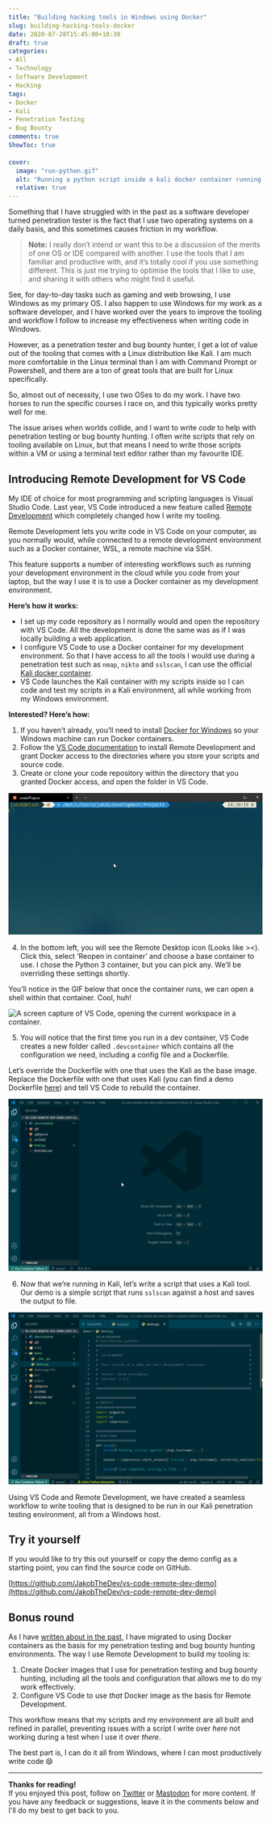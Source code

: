 ```yaml
---
title: "Building hacking tools in Windows using Docker"
slug: building-hacking-tools-docker
date: 2020-07-28T15:45:00+10:30
draft: true
categories:
- All
- Technology
- Software Development
- Hacking
tags:
- Docker
- Kali
- Penetration Testing
- Bug Bounty
comments: true
ShowToc: true

cover:
  image: "run-python.gif"
  alt: "Running a python script inside a kali docker container running on Windows."
  relative: true
---
```


Something that I have struggled with in the past as a software developer turned penetration tester is the fact that I use two operating systems on a daily basis, and this sometimes causes friction in my workflow.

> **Note:** I really don’t intend or want this to be a discussion of the merits of one OS or IDE compared with another. I use the tools that I am familiar and productive with, and it’s totally cool if you use something different. This is just me trying to optimise the tools that I like to use, and sharing it with others who might find it useful.

See, for day-to-day tasks such as gaming and web browsing, I use Windows as my primary OS. I also happen to use Windows for my work as a software developer, and I have worked over the years to improve the tooling and workflow I follow to increase my effectiveness when writing code in Windows.

However, as a penetration tester and bug bounty hunter, I get a lot of value out of the tooling that comes with a Linux distribution like Kali. I am much more comfortable in the Linux terminal than I am with Command Prompt or Powershell, and there are a ton of great tools that are built for Linux specifically.

So, almost out of necessity, I use two OSes to do my work. I have two horses to run the specific courses I race on, and this typically works pretty well for me.

The issue arises when worlds collide, and I want to write _code_ to help with penetration testing or bug bounty hunting. I often write scripts that rely on tooling available on Linux, but that means I need to write those scripts within a VM or using a terminal text editor rather than my favourite IDE.

## Introducing Remote Development for VS Code

My IDE of choice for most programming and scripting languages is Visual Studio Code. Last year, VS Code introduced a new feature called [Remote Development](https://code.visualstudio.com/docs/remote/remote-overview) which completely changed how I write my tooling.

Remote Development lets you write code in VS Code on your computer, as you normally would, while connected to a remote development environment such as a Docker container, WSL, a remote machine via SSH.

This feature supports a number of interesting workflows such as running your development environment in the cloud while you code from your laptop, but the way I use it is to use a Docker container as my development environment.

**Here’s how it works:**

*   I set up my code repository as I normally would and open the repository with VS Code. All the development is done the same was as if I was locally building a web application.
*   I configure VS Code to use a Docker container for my development environment. So that I have access to all the tools I would use during a penetration test such as `nmap`, `nikto` and `sslscan`, I can use the official [Kali docker container](https://www.kali.org/news/official-kali-linux-docker-images/).
*   VS Code launches the Kali container with my scripts inside so I can code and test my scripts in a Kali environment, all while working from my Windows environment.

**Interested? Here’s how:**

1.  If you haven’t already, you’ll need to install [Docker for Windows](https://docs.docker.com/docker-for-windows/install/) so your Windows machine can run Docker containers.
2.  Follow the [VS Code documentation](https://code.visualstudio.com/docs/remote/containers) to install Remote Development and grant Docker access to the directories where you store your scripts and source code.
3.  Create or clone your code repository within the directory that you granted Docker access, and open the folder in VS Code.

![Cloning a git repository in WSL.](git-clone.gif)

4.  In the bottom left, you will see the Remote Desktop icon (Looks like ><). Click this, select ‘Reopen in container’ and choose a base container to use. I chose the Python 3 container, but you can pick any. We’ll be overriding these settings shortly.

You’ll notice in the GIF below that once the container runs, we can open a shell within that container. Cool, huh!

![A screen capture of VS Code, opening the current workspace in a container.](reopen-in-container-1.gif)

5.  You will notice that the first time you run in a dev container, VS Code creates a new folder called `.devcontainer` which contains all the configuration we need, including a config file and a Dockerfile.

Let’s override the Dockerfile with one that uses the Kali as the base image. Replace the Dockerfile with one that uses Kali (you can find a demo Dockerfile [here](https://github.com/JakobTheDev/vs-code-remote-dev-demo/blob/master/.devcontainer/Dockerfile)) and tell VS Code to rebuild the container.

![screen capture of VS Code, opening the current workspace in a container using the updated Dockerfile.](reopen-in-container-2.gif)

6.  Now that we’re running in Kali, let’s write a script that uses a Kali tool. Our demo is a simple script that runs `sslscan` against a host and saves the output to file.

![Running a python script inside a kali docker container running on Windows.](run-python.gif)

Using VS Code and Remote Development, we have created a seamless workflow to write tooling that is designed to be run in our Kali penetration testing environment, all from a Windows host.

## Try it yourself

If you would like to try this out yourself or copy the demo config as a starting point, you can find the source code on GitHub.

[https://github.com/JakobTheDev/vs-code-remote-dev-demo](https://github.com/JakobTheDev/vs-code-remote-dev-demo)

## Bonus round

As I have [written about in the past](../docker-for-pentesters), I have migrated to using Docker containers as the basis for my penetration testing and bug bounty hunting environments. The way I use Remote Development to build my tooling is:

1.  Create Docker images that I use for penetration testing and bug bounty hunting, including all the tools and configuration that allows me to do my work effectively.
2.  Configure VS Code to use _that_ Docker image as the basis for Remote Development.

This workflow means that my scripts and my environment are all built and refined in parallel, preventing issues with a script I write over _here_ not working during a test when I use it over _there_.

The best part is, I can do it all from Windows, where I can most productively write code 😄

---

**Thanks for reading!**  
If you enjoyed this post, follow on [Twitter](https://www.twitter.com/@JakobTheDev) or [Mastodon](https://infosec.exchange/@JakobTheDev) for more content. If you have any feedback or suggestions, leave it in the comments below and I'll do my best to get back to you.
